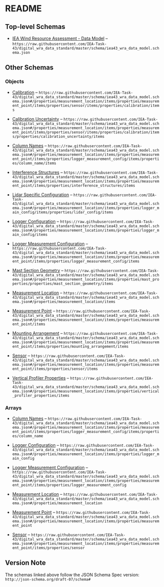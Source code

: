# README

## Top-level Schemas

*   [IEA Wind Resource Assessment - Data Model](./iea43_wra_data_model.md "This Data Model schema is a digital representation of a meteorological mast used for measuring the wind resource of a potential wind farm") – `https://raw.githubusercontent.com/IEA-Task-43/digital_wra_data_standard/master/schema/iea43_wra_data_model.schema.json`

## Other Schemas

### Objects

*   [Calibration](./iea43_wra_data_model-properties-measurement-location-measurement-location-properties-measurement-point-measurement-point-properties-sensor-sensor-properties-calibration-calibration.md) – `https://raw.githubusercontent.com/IEA-Task-43/digital_wra_data_standard/master/schema/iea43_wra_data_model.schema.json#/properties/measurement_location/items/properties/measurement_point/items/properties/sensor/items/properties/calibration/items`

*   [Calibration Uncertainty](./iea43_wra_data_model-properties-measurement-location-measurement-location-properties-measurement-point-measurement-point-properties-sensor-sensor-properties-calibration-calibration-properties-calibration-uncertainty-calibration-uncertainty.md) – `https://raw.githubusercontent.com/IEA-Task-43/digital_wra_data_standard/master/schema/iea43_wra_data_model.schema.json#/properties/measurement_location/items/properties/measurement_point/items/properties/sensor/items/properties/calibration/items/properties/calibration_uncertainty/items`

*   [Column Names](./iea43_wra_data_model-properties-measurement-location-measurement-location-properties-measurement-point-measurement-point-properties-logger-measurement-configuration-logger-measurement-configuration-properties-column-names-column-names.md) – `https://raw.githubusercontent.com/IEA-Task-43/digital_wra_data_standard/master/schema/iea43_wra_data_model.schema.json#/properties/measurement_location/items/properties/measurement_point/items/properties/logger_measurement_config/items/properties/column_name/items`

*   [Interference Structures](./iea43_wra_data_model-properties-measurement-location-measurement-location-properties-measurement-point-measurement-point-properties-interference-structures-interference-structures.md) – `https://raw.githubusercontent.com/IEA-Task-43/digital_wra_data_standard/master/schema/iea43_wra_data_model.schema.json#/properties/measurement_location/items/properties/measurement_point/items/properties/interference_structures/items`

*   [Lidar Specific Configuration](./iea43_wra_data_model-properties-measurement-location-measurement-location-properties-logger-configuration-logger-configuration-properties-lidar-specific-configuration-lidar-specific-configuration.md) – `https://raw.githubusercontent.com/IEA-Task-43/digital_wra_data_standard/master/schema/iea43_wra_data_model.schema.json#/properties/measurement_location/items/properties/logger_main_config/items/properties/lidar_config/items`

*   [Logger Configuration](./iea43_wra_data_model-properties-measurement-location-measurement-location-properties-logger-configuration-logger-configuration.md) – `https://raw.githubusercontent.com/IEA-Task-43/digital_wra_data_standard/master/schema/iea43_wra_data_model.schema.json#/properties/measurement_location/items/properties/logger_main_config/items`

*   [Logger Measurement Configuration](./iea43_wra_data_model-properties-measurement-location-measurement-location-properties-measurement-point-measurement-point-properties-logger-measurement-configuration-logger-measurement-configuration.md) – `https://raw.githubusercontent.com/IEA-Task-43/digital_wra_data_standard/master/schema/iea43_wra_data_model.schema.json#/properties/measurement_location/items/properties/measurement_point/items/properties/logger_measurement_config/items`

*   [Mast Section Geometry](./iea43_wra_data_model-properties-measurement-location-measurement-location-properties-mast-properties-properties-mast-section-geometry-mast-section-geometry.md) – `https://raw.githubusercontent.com/IEA-Task-43/digital_wra_data_standard/master/schema/iea43_wra_data_model.schema.json#/properties/measurement_location/items/properties/mast_properties/properties/mast_section_geometry/items`

*   [Measurement Location](./iea43_wra_data_model-properties-measurement-location-measurement-location.md) – `https://raw.githubusercontent.com/IEA-Task-43/digital_wra_data_standard/master/schema/iea43_wra_data_model.schema.json#/properties/measurement_location/items`

*   [Measurement Point](./iea43_wra_data_model-properties-measurement-location-measurement-location-properties-measurement-point-measurement-point.md) – `https://raw.githubusercontent.com/IEA-Task-43/digital_wra_data_standard/master/schema/iea43_wra_data_model.schema.json#/properties/measurement_location/items/properties/measurement_point/items`

*   [Mounting Arrangement](./iea43_wra_data_model-properties-measurement-location-measurement-location-properties-measurement-point-measurement-point-properties-mounting-arrangement-mounting-arrangement.md) – `https://raw.githubusercontent.com/IEA-Task-43/digital_wra_data_standard/master/schema/iea43_wra_data_model.schema.json#/properties/measurement_location/items/properties/measurement_point/items/properties/mounting_arrangement/items`

*   [Sensor](./iea43_wra_data_model-properties-measurement-location-measurement-location-properties-measurement-point-measurement-point-properties-sensor-sensor.md) – `https://raw.githubusercontent.com/IEA-Task-43/digital_wra_data_standard/master/schema/iea43_wra_data_model.schema.json#/properties/measurement_location/items/properties/measurement_point/items/properties/sensor/items`

*   [Vertical Profiler Properties](./iea43_wra_data_model-properties-measurement-location-measurement-location-properties-vertical-profiler-properties-vertical-profiler-properties.md) – `https://raw.githubusercontent.com/IEA-Task-43/digital_wra_data_standard/master/schema/iea43_wra_data_model.schema.json#/properties/measurement_location/items/properties/vertical_profiler_properties/items`

### Arrays

*   [Column Names](./iea43_wra_data_model-properties-measurement-location-measurement-location-properties-measurement-point-measurement-point-properties-logger-measurement-configuration-logger-measurement-configuration-properties-column-names.md "The group of column names in the data file which relates to this sensor configuration") – `https://raw.githubusercontent.com/IEA-Task-43/digital_wra_data_standard/master/schema/iea43_wra_data_model.schema.json#/properties/measurement_location/items/properties/measurement_point/items/properties/logger_measurement_config/items/properties/column_name`

*   [Logger Configuration](./iea43_wra_data_model-properties-measurement-location-measurement-location-properties-logger-configuration.md "This represents how the logger's main settings are configured") – `https://raw.githubusercontent.com/IEA-Task-43/digital_wra_data_standard/master/schema/iea43_wra_data_model.schema.json#/properties/measurement_location/items/properties/logger_main_config`

*   [Logger Measurement Configuration](./iea43_wra_data_model-properties-measurement-location-measurement-location-properties-measurement-point-measurement-point-properties-logger-measurement-configuration.md "The measurement configuration that is programmed into the logging device") – `https://raw.githubusercontent.com/IEA-Task-43/digital_wra_data_standard/master/schema/iea43_wra_data_model.schema.json#/properties/measurement_location/items/properties/measurement_point/items/properties/logger_measurement_config`

*   [Measurement Location](./iea43_wra_data_model-properties-measurement-location.md "This is the geographic location of the meteorological measurement station i") – `https://raw.githubusercontent.com/IEA-Task-43/digital_wra_data_standard/master/schema/iea43_wra_data_model.schema.json#/properties/measurement_location`

*   [Measurement Point](./iea43_wra_data_model-properties-measurement-location-measurement-location-properties-measurement-point.md "This represents a point in space where a measurement takes place") – `https://raw.githubusercontent.com/IEA-Task-43/digital_wra_data_standard/master/schema/iea43_wra_data_model.schema.json#/properties/measurement_location/items/properties/measurement_point`

*   [Sensor](./iea43_wra_data_model-properties-measurement-location-measurement-location-properties-measurement-point-measurement-point-properties-sensor.md "This represents information about the sensor taking the measurements") – `https://raw.githubusercontent.com/IEA-Task-43/digital_wra_data_standard/master/schema/iea43_wra_data_model.schema.json#/properties/measurement_location/items/properties/measurement_point/items/properties/sensor`

## Version Note

The schemas linked above follow the JSON Schema Spec version: `http://json-schema.org/draft-07/schema#`
